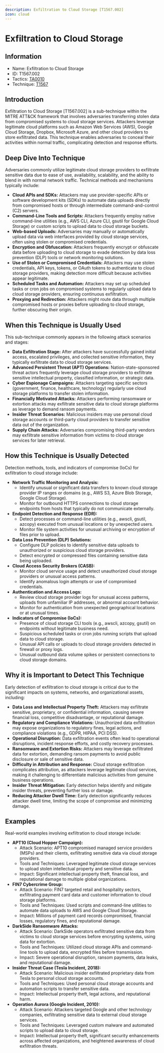 ```yaml
---
description: Exfiltration to Cloud Storage [T1567.002]
icon: cloud
---
```


# Exfiltration to Cloud Storage

## Information

* Name: Exfiltration to Cloud Storage
* ID: T1567.002
* Tactics: [TA0010](../)
* Technique: [T1567](./)

## Introduction

Exfiltration to Cloud Storage \[T1567.002] is a sub-technique within the MITRE ATT\&CK framework that involves adversaries transferring stolen data from compromised systems to cloud storage services. Attackers leverage legitimate cloud platforms such as Amazon Web Services (AWS), Google Cloud Storage, Dropbox, Microsoft Azure, and other cloud providers to store exfiltrated data. This technique enables adversaries to conceal their activities within normal traffic, complicating detection and response efforts.

## Deep Dive Into Technique

Adversaries commonly utilize legitimate cloud storage providers to exfiltrate sensitive data due to ease of use, availability, scalability, and the ability to blend in with normal network traffic. Technical methods and mechanisms typically include:

* **Cloud APIs and SDKs:** Attackers may use provider-specific APIs or software development kits (SDKs) to automate data uploads directly from compromised hosts or through intermediate command-and-control (C2) servers.
* **Command-Line Tools and Scripts:** Attackers frequently employ native command-line utilities (e.g., AWS CLI, Azure CLI, gsutil for Google Cloud Storage) or custom scripts to upload data to cloud storage buckets.
* **Web-based Uploads:** Adversaries may manually or automatically upload data via web interfaces provided by cloud storage services, often using stolen or compromised credentials.
* **Encryption and Obfuscation:** Attackers frequently encrypt or obfuscate data before uploading to cloud storage to evade detection by data loss prevention (DLP) tools or network monitoring solutions.
* **Use of Stolen or Compromised Credentials:** Attackers may use stolen credentials, API keys, tokens, or OAuth tokens to authenticate to cloud storage providers, making detection more difficult because activities appear legitimate.
* **Scheduled Tasks and Automation:** Attackers may set up scheduled tasks or cron jobs on compromised systems to regularly upload data to cloud storage providers, ensuring continuous exfiltration.
* **Proxying and Redirection:** Attackers might route data through multiple compromised hosts or proxies before uploading to cloud storage, further obscuring their origin.

## When this Technique is Usually Used

This sub-technique commonly appears in the following attack scenarios and stages:

* **Data Exfiltration Stage:** After attackers have successfully gained initial access, escalated privileges, and collected sensitive information, they typically exfiltrate data to cloud storage services.
* **Advanced Persistent Threat (APT) Operations:** Nation-state-sponsored threat actors frequently leverage cloud storage providers to exfiltrate sensitive intellectual property, classified information, or strategic data.
* **Cyber Espionage Campaigns:** Attackers targeting specific sectors (government, finance, healthcare, technology) regularly use cloud storage platforms to transfer stolen information.
* **Financially Motivated Attacks:** Attackers performing ransomware or extortion attacks may exfiltrate sensitive data to cloud storage platforms as leverage to demand ransom payments.
* **Insider Threat Scenarios:** Malicious insiders may use personal cloud storage accounts or third-party cloud providers to transfer sensitive data out of the organization.
* **Supply Chain Attacks:** Adversaries compromising third-party vendors may exfiltrate sensitive information from victims to cloud storage services for later retrieval.

## How this Technique is Usually Detected

Detection methods, tools, and indicators of compromise (IoCs) for exfiltration to cloud storage include:

* **Network Traffic Monitoring and Analysis:**
  * Identify unusual or significant data transfers to known cloud storage provider IP ranges or domains (e.g., AWS S3, Azure Blob Storage, Google Cloud Storage).
  * Monitor for outbound HTTPS connections to cloud storage endpoints from hosts that typically do not communicate externally.
* **Endpoint Detection and Response (EDR):**
  * Detect processes or command-line utilities (e.g., awscli, gsutil, azcopy) executed from unusual locations or by unexpected users.
  * Monitor file system activities for unusual archiving or encryption of files prior to upload.
* **Data Loss Prevention (DLP) Solutions:**
  * Configure DLP policies to identify sensitive data uploads to unauthorized or suspicious cloud storage providers.
  * Detect encrypted or compressed files containing sensitive data being uploaded.
* **Cloud Access Security Brokers (CASB):**
  * Monitor cloud service usage and detect unauthorized cloud storage providers or unusual access patterns.
  * Identify anomalous login attempts or use of compromised credentials.
* **Authentication and Access Logs:**
  * Review cloud storage provider logs for unusual access patterns, uploads from unfamiliar IP addresses, or abnormal account behavior.
  * Monitor for authentication from unexpected geographical locations or at unusual times.
* **Indicators of Compromise (IoCs):**
  * Presence of cloud storage CLI tools (e.g., awscli, azcopy, gsutil) on endpoints without legitimate business need.
  * Suspicious scheduled tasks or cron jobs running scripts that upload data to cloud storage.
  * Unusual API calls or uploads to cloud storage providers detected in firewall or proxy logs.
  * Unusual outbound data volume spikes or persistent connections to cloud storage domains.

## Why it is Important to Detect This Technique

Early detection of exfiltration to cloud storage is critical due to the significant impacts on systems, networks, and organizational assets, including:

* **Data Loss and Intellectual Property Theft:** Attackers may exfiltrate sensitive, proprietary, or confidential information, causing severe financial loss, competitive disadvantage, or reputational damage.
* **Regulatory and Compliance Violations:** Unauthorized data exfiltration may expose organizations to regulatory fines, legal actions, and compliance violations (e.g., GDPR, HIPAA, PCI DSS).
* **Operational Disruption:** Data exfiltration events often lead to operational disruptions, incident response efforts, and costly recovery processes.
* **Ransomware and Extortion Risks:** Attackers may leverage exfiltrated data for extortion, demanding ransom payments to avoid public disclosure or sale of sensitive data.
* **Difficulty in Attribution and Response:** Cloud storage exfiltration complicates attribution, as attackers leverage legitimate cloud services, making it challenging to differentiate malicious activities from genuine business operations.
* **Insider Threat Mitigation:** Early detection helps identify and mitigate insider threats, preventing further loss or damage.
* **Reducing Attacker Dwell Time:** Early detection significantly reduces attacker dwell time, limiting the scope of compromise and minimizing damage.

## Examples

Real-world examples involving exfiltration to cloud storage include:

* **APT10 (Cloud Hopper Campaign):**
  * Attack Scenario: APT10 compromised managed service providers (MSPs) and their clients, exfiltrating sensitive data via cloud storage providers.
  * Tools and Techniques: Leveraged legitimate cloud storage services to upload stolen intellectual property and sensitive data.
  * Impact: Significant intellectual property theft, financial loss, and reputational damage to multiple global organizations.
* **FIN7 Cybercrime Group:**
  * Attack Scenario: FIN7 targeted retail and hospitality sectors, exfiltrating payment card data and customer information to cloud storage platforms.
  * Tools and Techniques: Used scripts and command-line utilities to automate data uploads to AWS and Google Cloud Storage.
  * Impact: Millions of payment card records compromised, financial losses, regulatory fines, and reputational damage.
* **DarkSide Ransomware Attacks:**
  * Attack Scenario: DarkSide operators exfiltrated sensitive data from victims to cloud storage services before encrypting systems, using data for extortion.
  * Tools and Techniques: Utilized cloud storage APIs and command-line tools to upload data, encrypted files before transmission.
  * Impact: Severe operational disruption, ransom payments, data leaks, and reputational damage.
* **Insider Threat Case (Tesla Incident, 2018):**
  * Attack Scenario: Malicious insider exfiltrated proprietary data from Tesla to personal cloud storage accounts.
  * Tools and Techniques: Used personal cloud storage accounts and automation scripts to transfer sensitive data.
  * Impact: Intellectual property theft, legal actions, and reputational harm.
* **Operation Aurora (Google Incident, 2010):**
  * Attack Scenario: Attackers targeted Google and other technology companies, exfiltrating sensitive data to external cloud storage services.
  * Tools and Techniques: Leveraged custom malware and automated scripts to upload data to cloud storage.
  * Impact: Intellectual property theft, significant security enhancements across affected organizations, and heightened awareness of cloud exfiltration threats.
